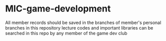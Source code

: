 # MIC-game-development
 All member records should be saved in the branches of member's personal branches in this repository
 lecture codes and important libraries can be searched in this repo by any member of the game dev club